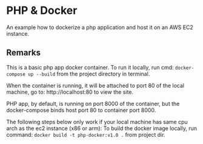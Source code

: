 # PHP & Docker
An example how to dockerize a php application and host it on an AWS EC2 instance. 

## Remarks
This is a basic php app docker container. To run it locally, run cmd: ``docker-compose up --build`` from the project directory in terminal.

When the container is running, it will be attached to port 80 of the local machine, go to: http://localhost:80 to view the site.

PHP app, by default, is running on port 8000 of the container, but the docker-compose binds host port 80 to container port 8000.

The following steps below only work if your local machine has same cpu arch as the ec2 instance (x86 or arm): To build the docker image locally, run command: ``docker build -t php-docker:v1.0 .`` from project dir.
